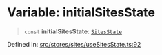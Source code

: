 # Variable: initialSitesState

> `const` **initialSitesState**: [`SitesState`](../interfaces/SitesState.md)

Defined in: [src/stores/sites/useSitesState.ts:92](https://github.com/Nick2bad4u/Uptime-Watcher/blob/3cce0c3b352c8390536ca3c7399ece50a05faf18/src/stores/sites/useSitesState.ts#L92)
